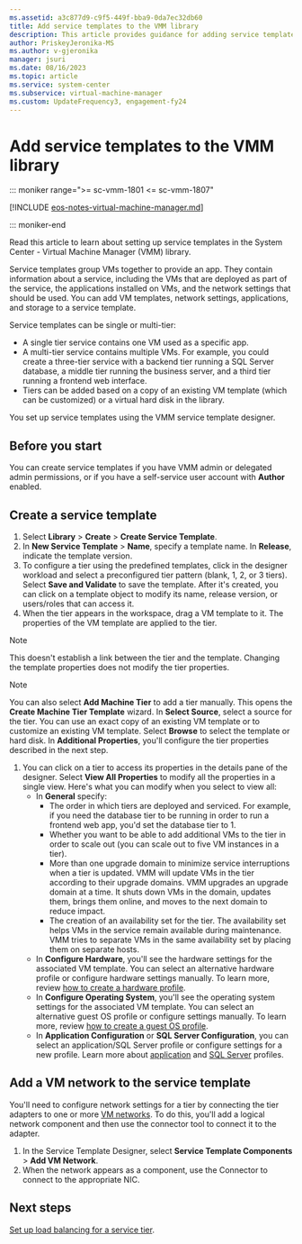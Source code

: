 ```yaml
---
ms.assetid: a3c877d9-c9f5-449f-bba9-0da7ec32db60
title: Add service templates to the VMM library
description: This article provides guidance for adding service templates to the library in the VMM compute fabric
author: PriskeyJeronika-MS
ms.author: v-gjeronika
manager: jsuri
ms.date: 08/16/2023
ms.topic: article
ms.service: system-center
ms.subservice: virtual-machine-manager
ms.custom: UpdateFrequency3, engagement-fy24
---
```


# Add service templates to the VMM library

::: moniker range=">= sc-vmm-1801 <= sc-vmm-1807"

[!INCLUDE [eos-notes-virtual-machine-manager.md](../includes/eos-notes-virtual-machine-manager.md)]

::: moniker-end

Read this article to learn about setting up service templates in the System Center - Virtual Machine Manager (VMM) library.

Service templates group VMs together to provide an app. They contain information about a service, including the VMs that are deployed as part of the service, the applications installed on VMs, and the network settings that should be used. You can add VM templates, network settings, applications, and storage to a service template.

Service templates can be single or multi-tier:

- A single tier service contains one VM used as a specific app.
- A multi-tier service contains multiple VMs. For example, you could create a three-tier service with a backend tier running a SQL Server database, a middle tier running the business server, and a third tier running a frontend web interface.
- Tiers can be added based on a copy of an existing VM template (which can be customized) or a virtual hard disk in the library.

You set up service templates using the VMM service template designer.

## Before you start

You can create service templates if you have VMM admin or delegated admin permissions, or if you have a self-service user account with **Author** enabled.

## Create a service template

1. Select **Library** > **Create** > **Create Service Template**.
2. In **New Service Template**  > **Name**, specify a template name. In **Release**, indicate the template version.
3. To configure a tier using the predefined templates, click in the designer workload and select a preconfigured tier pattern (blank, 1, 2, or 3 tiers). Select **Save and Validate** to save the template. After it's created, you can click on a template object to modify its name, release version, or users/roles that can access it.
4. When the tier appears in the workspace, drag a VM template to it. The properties of the VM template are applied to the tier. 

  > [!NOTE]
  > This doesn't establish a link between the tier and the template. Changing the template properties does not modify the tier properties.

  > [!NOTE]
  > You can also select **Add Machine Tier** to add a tier manually. This opens the **Create Machine Tier Template** wizard. In **Select Source**, select a source for the tier. You can use an exact copy of an existing VM template or to customize an existing VM template. Select **Browse** to select the template or hard disk. In **Additional Properties**, you'll configure the tier properties described in the next step.

1. You can click on a tier to access its properties in the details pane of the designer. Select **View All Properties** to modify all the properties in a single view. Here's what you can modify when you select to view all:
    - In **General** specify:
      - The order in which tiers are deployed and serviced. For example, if you need the database tier to be running in order to run a frontend web app, you'd set the database tier to 1.
      - Whether you want to be able to add additional VMs to the tier in order to scale out (you can scale out to five VM instances in a tier).
      - More than one upgrade domain to minimize service interruptions when a tier is updated. VMM will update VMs in the tier according to their upgrade domains. VMM upgrades an upgrade domain at a time. It shuts down VMs in the domain, updates them, brings them online, and moves to the next domain to reduce impact.
      - The creation of an availability set for the tier. The availability set helps VMs in the service remain available during maintenance. VMM tries to separate VMs in the same availability set by placing them on separate hosts.
    - In **Configure Hardware**, you'll see the hardware settings for the associated VM template. You can select an alternative hardware profile or configure hardware settings manually. To learn more, review [how to create a hardware profile](library-profiles.md#create-a-hardware-profile).
    - In **Configure Operating System**, you'll see the operating system settings for the associated VM template. You can select an alternative guest OS profile or configure settings manually. To learn more, review [how to create a guest OS profile](library-profiles.md#create-a-guest-os-profile).
    - In **Application Configuration** or **SQL Server Configuration**, you can select an application/SQL Server profile or configure settings for a new profile. Learn more about [application](library-profiles.md#create-an-application-profile) and [SQL Server](library-profiles.md#create-a-sql-server-profile) profiles.

## Add a VM network to the service template

You'll need to configure network settings for a tier by connecting the tier adapters to one or more [VM networks](network-virtual.md). To do this, you'll add a logical network component and then use the connector tool to connect it to the adapter.

1. In the Service Template Designer, select **Service Template Components** > **Add VM Network**.
1. When the network appears as a component, use the Connector to connect to the appropriate NIC.

## Next steps

[Set up load balancing for a service tier](network-nlb.md).
